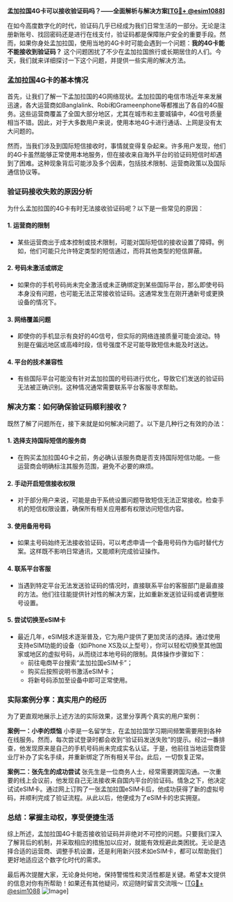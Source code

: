 **孟加拉国4G卡可以接收验证码吗？——全面解析与解决方案[[TG💪+ @esim1088](https://t.me/s/esim1088)]**

在如今高度数字化的时代，验证码几乎已经成为我们日常生活的一部分。无论是注册新账号、找回密码还是进行在线支付，验证码都是保障账户安全的重要手段。然而，如果你身处孟加拉国，使用当地的4G卡时可能会遇到一个问题：**我的4G卡能不能接收到验证码？** 这个问题困扰了不少在孟加拉国旅行或长期居住的人们。今天，我们就来详细探讨一下这个问题，并提供一些实用的解决方法。

### 孟加拉国4G卡的基本情况

首先，让我们了解一下孟加拉国的4G网络现状。孟加拉国的电信市场近年来发展迅速，各大运营商如Banglalink、Robi和Grameenphone等都推出了各自的4G服务。这些运营商覆盖了全国大部分地区，尤其在城市和主要城镇中，4G信号质量相当不错。因此，对于大多数用户来说，使用本地4G卡进行通话、上网是没有太大问题的。

然而，当我们涉及到国际短信接收时，事情就变得复杂起来。许多用户发现，他们的4G卡虽然能够正常使用本地服务，但在接收来自海外平台的验证码短信时却遇到了困难。这种现象背后可能涉及多个因素，包括技术限制、运营商政策以及国际通信协议等。

### 验证码接收失败的原因分析

为什么孟加拉国的4G卡有时无法接收验证码呢？以下是一些常见的原因：

#### 1. **运营商的限制**
   - 某些运营商出于成本控制或技术限制，可能对国际短信的接收设置了障碍。例如，他们可能只允许特定类型的短信通过，而将其他类型的短信屏蔽。
   
#### 2. **号码未激活或绑定**
   - 如果你的手机号码尚未完全激活或未正确绑定到某些国际平台，那么即使号码本身没有问题，也可能无法正常接收验证码。这通常发生在刚开通新号或更换设备的情况下。

#### 3. **网络覆盖问题**
   - 即使你的手机显示有良好的4G信号，但实际的网络连接质量可能会波动。特别是在偏远地区或高峰时段，信号强度不足可能导致短信未能及时送达。

#### 4. **平台的技术兼容性**
   - 有些国际平台可能没有针对孟加拉国的号码进行优化，导致它们发送的验证码无法被正确识别。这种情况通常需要联系平台客服寻求帮助。

### 解决方案：如何确保验证码顺利接收？

既然了解了问题所在，接下来就是如何解决问题了。以下是几种行之有效的办法：

#### 1. **选择支持国际短信的服务商**
   - 在购买孟加拉国4G卡之前，务必确认该服务商是否支持国际短信功能。一些运营商会明确标注其服务范围，避免不必要的麻烦。

#### 2. **手动开启短信接收权限**
   - 对于部分用户来说，可能是由于系统设置问题导致短信无法正常接收。检查手机的短信权限设置，确保所有相关应用都有权限访问短信内容。

#### 3. **使用备用号码**
   - 如果主号码始终无法接收验证码，可以考虑申请一个备用号码作为临时替代方案。这样既不影响日常通讯，又能顺利完成验证操作。

#### 4. **联系平台客服**
   - 当遇到特定平台无法发送验证码的情况时，直接联系平台的客服部门是最直接的方法。他们往往能提供针对性的解决方案，比如重新发送验证码或者调整账号设置。

#### 5. **尝试切换至eSIM卡**
   - 最近几年，eSIM技术逐渐普及，它为用户提供了更加灵活的选择。通过使用支持eSIM功能的设备（如iPhone XS及以上型号），你可以轻松切换至其他国家或地区的虚拟号码，从而绕过本地号码的限制。具体操作步骤如下：
     - 前往电商平台搜索“孟加拉国eSIM卡”；
     - 购买后按照说明书激活eSIM卡；
     - 将新号码添加至设备中即可正常使用。

### 实际案例分享：真实用户的经历

为了更直观地展示上述方法的实际效果，这里分享两个真实的用户案例：

**案例一：小李的烦恼**
小李是一名留学生，在孟加拉国学习期间频繁需要用到各种在线服务。然而，每次尝试登录时都会收到“验证码发送失败”的提示。经过一番排查，他发现原来是自己的手机号码尚未完成实名认证。于是，他前往当地运营商营业厅补办了实名手续，并重新绑定了所有相关平台。此后，一切恢复正常。

**案例二：张先生的成功尝试**
张先生是一位商务人士，经常需要跨国沟通。一次重要的线上会议前，他发现自己无法接收来自国内平台的验证码。情急之下，他决定试试eSIM卡。通过网上订购了一张孟加拉国eSIM卡后，他成功获得了新的虚拟号码，并顺利完成了验证流程。从此以后，他便成为了eSIM卡的忠实拥趸。

### 总结：掌握主动权，享受便捷生活

综上所述，孟加拉国4G卡能否接收验证码并非绝对不可控的问题。只要我们深入了解背后的机制，并采取相应的措施加以应对，就能有效规避此类困扰。无论是选择合适的运营商、调整手机设置，还是利用新兴技术如eSIM卡，都可以帮助我们更好地适应这个数字化时代的需求。

最后再次提醒大家，无论身处何地，保持警惕性和灵活性都是关键。希望本文提供的信息对你有所帮助！如果还有其他疑问，欢迎随时留言交流哦～ [[TG💪+ @esim1088](https://t.me/s/esim1088) ![Image](https://i.postimg.cc/4NQfJmqS/Snipaste-2025-05-13-00-14-12.png)]